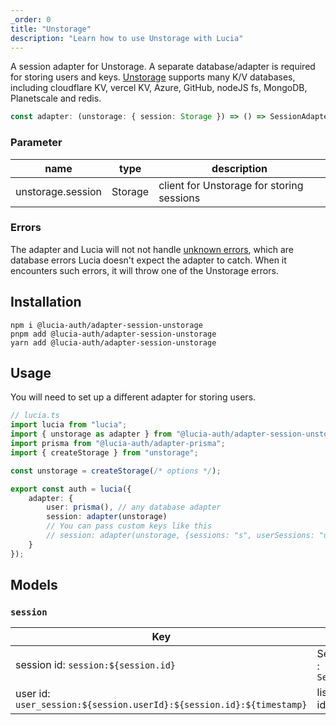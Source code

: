 ```yaml
---
_order: 0
title: "Unstorage"
description: "Learn how to use Unstorage with Lucia"
---
```


A session adapter for Unstorage. A separate database/adapter is required for storing users and keys.
[Unstorage](https://unstorage.unjs.io/) supports many K/V databases, including cloudflare KV, vercel KV, Azure, GitHub, nodeJS fs, MongoDB, Planetscale and redis.

```ts
const adapter: (unstorage: { session: Storage }) => () => SessionAdapter;
```

### Parameter

| name              | type    | description                               |
| ----------------- | ------- | ----------------------------------------- |
| unstorage.session | Storage | client for Unstorage for storing sessions |

### Errors

The adapter and Lucia will not not handle [unknown errors](/basics/error-handling#known-errors), which are database errors Lucia doesn't expect the adapter to catch. When it encounters such errors, it will throw one of the Unstorage errors.

## Installation

```
npm i @lucia-auth/adapter-session-unstorage
pnpm add @lucia-auth/adapter-session-unstorage
yarn add @lucia-auth/adapter-session-unstorage
```

## Usage

You will need to set up a different adapter for storing users.

```ts
// lucia.ts
import lucia from "lucia";
import { unstorage as adapter } from "@lucia-auth/adapter-session-unstorage";
import prisma from "@lucia-auth/adapter-prisma";
import { createStorage } from "unstorage";

const unstorage = createStorage(/* options */);

export const auth = lucia({
	adapter: {
		user: prisma(), // any database adapter
		session: adapter(unstorage)
		// You can pass custom keys like this
		// session: adapter(unstorage, {sessions: "s", userSessions: "us"}})
	}
});
```

## Models

### `session`

| Key                                                                  | Value                             |
| -------------------------------------------------------------------- | --------------------------------- |
| session id: `session:${session.id}`                                  | SessionSchema : `SessionSchema[]` |
| user id: `user_session:${session.userId}:${session.id}:${timestamp}` | list of session ids: `string[]`   |
